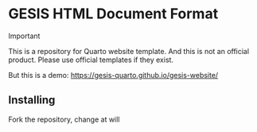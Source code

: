 # GESIS HTML Document Format

> [!IMPORTANT]
>This is a repository for Quarto website template. And this is not an official product. Please use official templates if they exist.

But this is a demo: <https://gesis-quarto.github.io/gesis-website/>

## Installing

Fork the repository, change at will